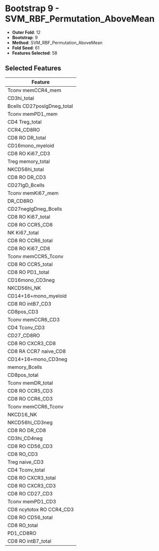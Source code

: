 # Bootstrap 9 - SVM_RBF_Permutation_AboveMean

- **Outer Fold**: 12
- **Bootstrap**: 9
- **Method**: SVM_RBF_Permutation_AboveMean
- **Fold Seed**: 61
- **Features Selected**: 58

## Selected Features

| Feature |
|---------|
| Tconv memCCR4_mem |
| CD3hi_total |
| Bcells CD27posIgDneg_total |
| Tconv memPD1_mem |
| CD4 Treg_total |
| CCR4_CD8RO |
| CD8 RO DR_total |
| CD16mono_myeloid |
| CD8  RO Ki67_CD3 |
| Treg memory_total |
| NKCD56hi_total |
| CD8 RO DR_CD3 |
| CD27IgD_Bcells |
| Tconv memKi67_mem |
| DR_CD8RO |
| CD27negIgDneg_Bcells |
| CD8 RO Ki67_total |
| CD8 RO CCR5_CD8 |
| NK Ki67_total |
| CD8 RO CCR6_total |
| CD8 RO Ki67_CD8 |
| Tconv memCCR5_Tconv |
| CD8 RO CCR5_total |
| CD8 RO PD1_total |
| CD16mono_CD3neg |
| NKCD56hi_NK |
| CD14+16+mono_myeloid |
| CD8 RO intB7_CD3 |
| CD8pos_CD3 |
| Tconv memCCR6_CD3 |
| CD4 Tconv_CD3 |
| CD27_CD8RO |
| CD8 RO CXCR3_CD8 |
| CD8 RA CCR7 naive_CD8 |
| CD14+16+mono_CD3neg |
| memory_Bcells |
| CD8pos_total |
| Tconv memDR_total |
| CD8 RO CCR5_CD3 |
| CD8 RO CCR6_CD3 |
| Tconv memCCR6_Tconv |
| NKCD16_NK |
| NKCD56hi_CD3neg |
| CD8 RO DR_CD8 |
| CD3hi_CD4neg |
| CD8 RO CD56_CD3 |
| CD8 RO_CD3 |
| Treg naive_CD3 |
| CD4 Tconv_total |
| CD8 RO CXCR3_total |
| CD8 RO CXCR3_CD3 |
| CD8 RO CD27_CD3 |
| Tconv memPD1_CD3 |
| CD8 ncytotox RO CCR4_CD3 |
| CD8 RO CD56_total |
| CD8 RO_total |
| PD1_CD8RO |
| CD8 RO intB7_total |
